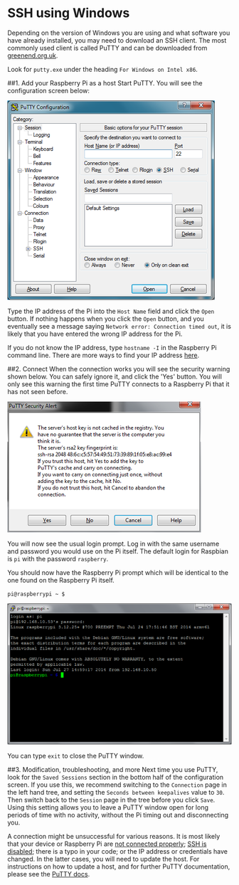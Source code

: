 # SSH using Windows

Depending on the version of Windows you are using and what software you have already installed, you may need to download an SSH client. The most commonly used client is called PuTTY and can be downloaded from [greenend.org.uk](http://www.chiark.greenend.org.uk/~sgtatham/putty/download.html).

Look for `putty.exe` under the heading `For Windows on Intel x86`. 

##1. Add your Raspberry Pi as a host
Start PuTTY.  You will see the configuration screen below:

![PuTTY configuration](images/ssh-win-config.png)

Type the IP address of the Pi into the `Host Name` field and click the `Open` button. If nothing happens when you click the `Open` button, and you eventually see a message saying `Network error: Connection timed out`, it is likely that you have entered the wrong IP address for the Pi.

If you do not know the IP address, type `hostname -I` in the Raspberry Pi command line. There are more ways to find your IP address [here](../ip-address.md).

##2. Connect
When the connection works you will see the security warning shown below. You can safely ignore it, and click the 'Yes' button. You will only see this warning the first time PuTTY connects to a Raspberry Pi that it has not seen before.

![PuTTY warning](images/ssh-win-warning.png)

You will now see the usual login prompt. Log in with the same username and password you would use on the Pi itself. The default login for Raspbian is `pi` with the password `raspberry`.

You should now have the Raspberry Pi prompt which will be identical to the one found on the Raspberry Pi itself.

```
pi@raspberrypi ~ $
```

![PuTTY window](images/ssh-win-window.png)

You can type `exit` to close the PuTTY window.

##3. Modification, troubleshooting, and more
Next time you use PuTTY, look for the `Saved Sessions` section in the bottom half of the configuration screen. If you use this, we recommend switching to the `Connection` page in the left hand tree, and setting the `Seconds between keepalives` value to `30`. Then switch back to the `Session` page in the tree before you click `Save`. Using this setting allows you to leave a PuTTY window open for long periods of time with no activity, without the Pi timing out and disconnecting you.

A connection might be unsuccessful for various reasons. It is most likely that your device or Raspberry Pi are [not connected properly](../../configuration/wireless/wireless-cli.md); [SSH is disabled](../../configuration/raspi-config.md); there is a typo in your code; or the IP address or credentials have changed. In the latter cases, you will need to update the host. For instructions on how to update a host, and for further PuTTY documentation, please see the [PuTTY docs](http://www.chiark.greenend.org.uk/~sgtatham/putty/docs.html).


